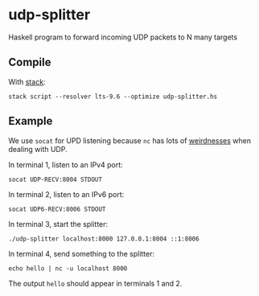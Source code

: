 # udp-splitter

Haskell program to forward incoming UDP packets to N many targets


## Compile

With [stack](https://haskellstack.org):

```
stack script --resolver lts-9.6 --optimize udp-splitter.hs
```


## Example

We use `socat` for UPD listening because `nc` has lots of [weirdnesses](https://stackoverflow.com/questions/7696862/strange-behavoiur-of-netcat-with-udp) when dealing with UDP.

In terminal 1, listen to an IPv4 port:

```
socat UDP-RECV:8004 STDOUT
```

In terminal 2, listen to an IPv6 port:

```
socat UDP6-RECV:8006 STDOUT
```

In terminal 3, start the splitter:

```
./udp-splitter localhost:8000 127.0.0.1:8004 ::1:8006
```

In terminal 4, send something to the splitter:

```
echo hello | nc -u localhost 8000
```

The output `hello` should appear in terminals 1 and 2.
